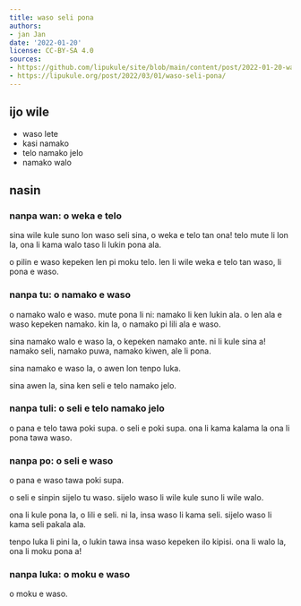```yaml
---
title: waso seli pona
authors:
- jan Jan
date: '2022-01-20'
license: CC-BY-SA 4.0
sources:
- https://github.com/lipukule/site/blob/main/content/post/2022-01-20-waso-seli-pona.md
- https://lipukule.org/post/2022/03/01/waso-seli-pona/
---
```


## ijo wile

* waso lete
* kasi namako
* telo namako jelo
* namako walo

## nasin

### nanpa wan: o weka e telo

sina wile kule suno lon waso seli sina, o weka e telo tan ona! telo mute li lon la, ona li kama walo taso li lukin pona ala.

o pilin e waso kepeken len pi moku telo. len li wile weka e telo tan waso, li pona e waso.

### nanpa tu: o namako e waso

o namako walo e waso. mute pona li ni: namako li ken lukin ala. o len ala e waso kepeken namako. kin la, o namako pi lili ala e waso.

sina namako walo e waso la, o kepeken namako ante. ni li kule sina a! namako seli, namako puwa, namako kiwen, ale li pona.

sina namako e waso la, o awen lon tenpo luka.

sina awen la, sina ken seli e telo namako jelo.

### nanpa tuli: o seli e telo namako jelo

o pana e telo tawa poki supa. o seli e poki supa. ona li kama kalama la ona li pona tawa waso.

### nanpa po: o seli e waso

o pana e waso tawa poki supa.

o seli e sinpin sijelo tu waso. sijelo waso li wile kule suno li wile walo.

ona li kule pona la, o lili e seli. ni la, insa waso li kama seli. sijelo waso li kama seli pakala ala.

tenpo luka li pini la, o lukin tawa insa waso kepeken ilo kipisi. ona li walo la, ona li moku pona a!

### nanpa luka: o moku e waso

o moku e waso.